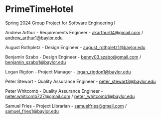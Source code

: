 # PrimeTimeHotel
Spring 2024 Group Project for Software Engineering I

Andrew Arthur - Requirements Engineer - akarthur04@gmail.com / andrew_arthur1@baylor.edu

August Rothpletz - Design Engineer - august_rothpletz1@baylor.edu

Benjamin Szabo - Design Engineer - benny03.szabo@gmail.com / benjamin_szabo1@baylor.edu

Logan Rigdon - Project Manager - logan_rigdon1@baylor.edu

Peter Stewart - Quality Assurance Engineer - peter_stewart3@baylor.edu

Peter Whitcomb - Quality Assurance Engineer - peter.whitcomb727@gmail.com / peter_whitcomb1@baylor.edu

Samuel Fries - Project Librarian - samuelfries@gmail.com / samuel_fries1@baylor.edu
